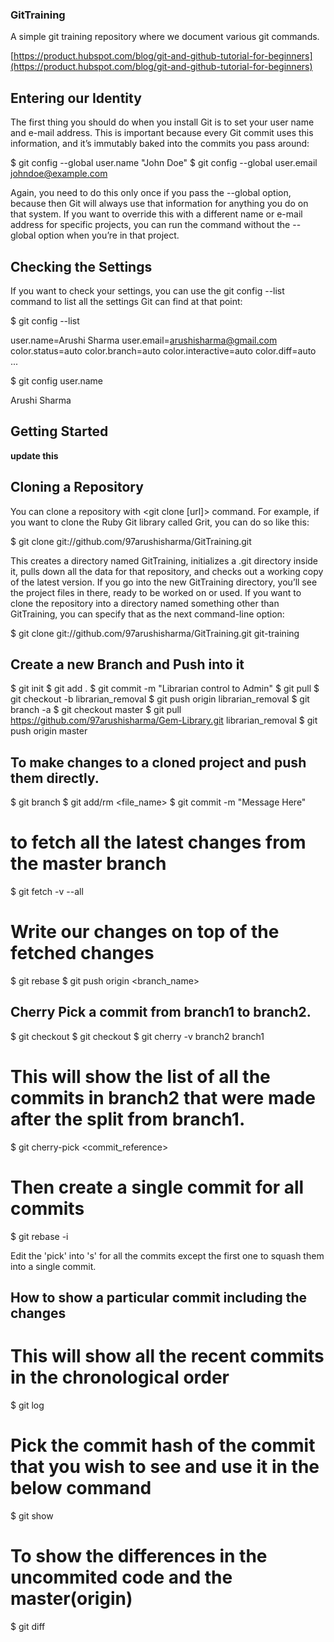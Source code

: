 ### GitTraining
A simple git training repository where we document various git commands.

[https://product.hubspot.com/blog/git-and-github-tutorial-for-beginners](https://product.hubspot.com/blog/git-and-github-tutorial-for-beginners)

## Entering our Identity

The first thing you should do when you install Git is to set your user name and e-mail address. This is important because
every Git commit uses this information, and it’s immutably baked into the commits you pass around:

  $ git config --global user.name "John Doe"
  $ git config --global user.email johndoe@example.com
  
Again, you need to do this only once if you pass the --global option, because then Git will always use that information for
anything you do on that system.
If you want to override this with a different name or e-mail address for specific projects, you can run the command without
the --global option when you’re in that project.

## Checking the Settings

If you want to check your settings, you can use the git config --list command to list all the settings Git can find at that
point:

  $ git config --list
  
  user.name=Arushi Sharma
  user.email=arushisharma@gmail.com
  color.status=auto
  color.branch=auto
  color.interactive=auto
  color.diff=auto
  ...
  
  $ git config user.name
  
  Arushi Sharma
  
## Getting Started

**update this**

## Cloning a Repository

You can clone a repository with <git clone [url]> command. For example, if you want to clone the Ruby Git library called
Grit, you can do so like this:

  $ git clone git://github.com/97arushisharma/GitTraining.git

This creates a directory named GitTraining, initializes a .git directory inside it, pulls down all the data for that 
repository, and checks out a working copy of the latest version. If you go into the new GitTraining directory, you’ll see
the project files in there, ready to be worked on or used. If you want to clone the repository into a directory named 
something other than GitTraining, you can specify that as the next command-line option:

  $ git clone git://github.com/97arushisharma/GitTraining.git git-training
  
## Create a new Branch and Push into it

  $ git init
  $ git add .
  $ git commit -m "Librarian control to Admin"
  $ git pull
  $ git checkout -b librarian_removal
  $ git push origin librarian_removal
  $ git branch -a
  $ git checkout master
  $ git pull https://github.com/97arushisharma/Gem-Library.git librarian_removal
  $ git push origin master
  
## To make changes to a cloned project and push them directly.

  $ git branch
  $ git add/rm <file_name>
  $ git commit -m "Message Here"
  
# to fetch all the latest changes from the master branch

  $ git fetch -v --all
  
# Write our changes on top of the fetched changes

  $ git rebase
  $ git push origin <branch_name>
  
## Cherry Pick a commit from branch1 to branch2.

  $ git checkout <branch1>
  $ git checkout <branch2>
  $ git cherry -v branch2 branch1
  
# This will show the list of all the commits in branch2 that were made after the split from branch1.

  $ git cherry-pick <commit_reference>
  
# Then create a single commit for all commits

  $ git rebase -i
  
Edit the 'pick' into 's' for all the commits except the first one to squash them into a single commit.

## How to show a particular commit including the changes

# This will show all the recent commits in the chronological order

  $ git log

# Pick the commit hash of the commit that you wish to see and use it in the below command

  $ git show <commit-hash>
  
# To show the differences in the uncommited code and the master(origin)

  $ git diff
